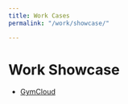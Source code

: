 ```yaml
---
title: Work Cases
permalink: "/work/showcase/"

---
```

# Work Showcase

* [GymCloud](/work/showcase/gymcloud)

